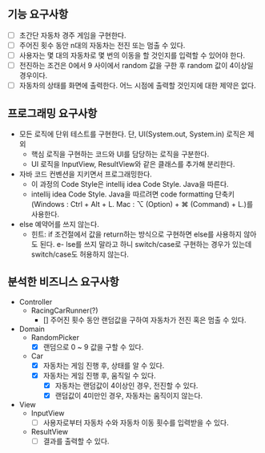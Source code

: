 ## 기능 요구사항
- [ ] 초간단 자동차 경주 게임을 구현한다.
- [ ] 주어진 횟수 동안 n대의 자동차는 전진 또는 멈출 수 있다.
- [ ] 사용자는 몇 대의 자동차로 몇 번의 이동을 할 것인지를 입력할 수 있어야 한다.
- [ ] 전진하는 조건은 0에서 9 사이에서 random 값을 구한 후 random 값이 4이상일 경우이다.
- [ ] 자동차의 상태를 화면에 출력한다. 어느 시점에 출력할 것인지에 대한 제약은 없다.

## 프로그래밍 요구사항
- 모든 로직에 단위 테스트를 구현한다. 단, UI(System.out, System.in) 로직은 제외
    - 핵심 로직을 구현하는 코드와 UI를 담당하는 로직을 구분한다.
    -  UI 로직을 InputView, ResultView와 같은 클래스를 추가해 분리한다.
- 자바 코드 컨벤션을 지키면서 프로그래밍한다.
    - 이 과정의 Code Style은 intellij idea Code Style. Java을 따른다.
    - intellij idea Code Style. Java을 따르려면 code formatting 단축키(Windows : Ctrl + Alt + L. Mac : ⌥ (Option) + ⌘ (Command) + L.)를 사용한다.
- else 예약어를 쓰지 않는다.
    - 힌트: if 조건절에서 값을 return하는 방식으로 구현하면 else를 사용하지 않아도 된다.
      e- lse를 쓰지 말라고 하니 switch/case로 구현하는 경우가 있는데 switch/case도 허용하지 않는다.

## 분석한 비즈니스 요구사항
- Controller
    - RacingCarRunner(?)
        - [] 주어진 횟수 동안 랜덤값을 구하여 자동차가 전진 혹은 멈출 수 있다.
- Domain
    - RandomPicker
        - [X] 랜덤으로 0 ~ 9 값을 구할 수 있다.
    - Car
        - [X] 자동차는 게임 진행 후, 상태를 알 수 있다.
        - [X] 자동차는 게임 진행 후, 움직일 수 있다.
            - [X] 자동차는 랜덤값이 4이상인 경우, 전진할 수 있다.
            - [X] 랜덤값이 4미만인 경우, 자동차는 움직이지 않는다.
- View
    - InputView
        - [ ] 사용자로부터 자동차 수와 자동차 이동 횟수를 입력받을 수 있다.
    - ResultView
        - [ ] 결과를 출력할 수 있다.
